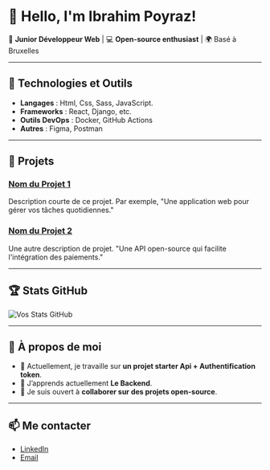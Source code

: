 # 👋 Hello, I'm Ibrahim Poyraz!

🌟 **Junior Développeur Web** | 💻 **Open-source enthusiast** | 🌍 Basé à Bruxelles

---

## 🔧 Technologies et Outils
- **Langages** : Html, Css, Sass, JavaScript.
- **Frameworks** : React, Django, etc.
- **Outils DevOps** : Docker, GitHub Actions
- **Autres** : Figma, Postman

---

## 🚀 Projets
### [Nom du Projet 1](lien_vers_projet)
Description courte de ce projet. Par exemple, "Une application web pour gérer vos tâches quotidiennes."

### [Nom du Projet 2](lien_vers_projet)
Une autre description de projet. "Une API open-source qui facilite l'intégration des paiements."

---

## 🏆 Stats GitHub
![Vos Stats GitHub](https://github-readme-stats.vercel.app/api?username=VotreNomUtilisateur&show_icons=true&theme=radical)

---

## 🌱 À propos de moi
- 🔭 Actuellement, je travaille sur **un projet starter Api + Authentification token**.
- 🌱 J’apprends actuellement **Le Backend**.
- 🤝 Je suis ouvert à **collaborer sur des projets open-source**.

---

## 📫 Me contacter
- [LinkedIn](https://www.linkedin.com/in/votreprofil)
- [Email](mailto:poyrazibrahim270@gmail.com)



